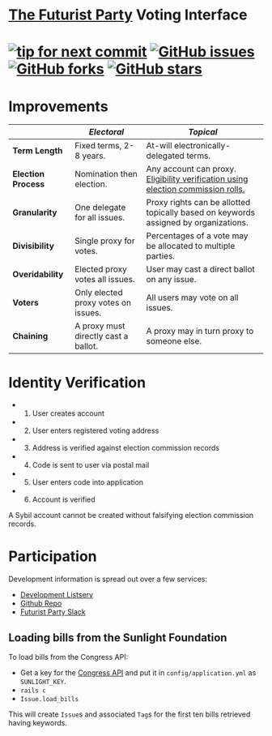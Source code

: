 # [The  Futurist Party](//reddit.com/r/futuristparty) Voting Interface

[![tip for next commit](http://tip4commit.com/projects/827.svg)](http://tip4commit.com/projects/827) 
[![GitHub issues](https://img.shields.io/github/issues/TheFuturistParty/vote.svg)](https://github.com/TheFuturistParty/vote/issues)
[![GitHub forks](https://img.shields.io/github/forks/TheFuturistParty/vote.svg)](https://github.com/TheFuturistParty/vote/network)
[![GitHub stars](https://img.shields.io/github/stars/TheFuturistParty/vote.svg)](https://github.com/TheFuturistParty/vote/stargazers)
======

# Improvements

|| _Electoral_ | _Topical_ |
|-|-----------|-------|
| **Term Length** | Fixed terms, 2-8 years. | At-will electronically-delegated terms. |
| **Election Process** | Nomination then election. | Any account can proxy. [Eligibility verification using election commission rolls.](#identity-verification) |
| **Granularity** | One delegate for all issues. | Proxy rights can be allotted topically based on keywords assigned by organizations.  |
| **Divisibility** | Single proxy for votes. | Percentages of a vote may be allocated to multiple parties. |
| **Overidability** | Elected proxy votes all issues. | User may cast a direct ballot on any issue. |
| **Voters** | Only elected proxy votes on issues. | All users may vote on all issues. |
| **Chaining** | A proxy must directly cast a ballot. | A proxy may in turn proxy to someone else. |

# Identity Verification

* 1. User creates account
* 2. User enters registered voting address
* 3. Address is verified against election commission records
* 4. Code is sent to user via postal mail
* 5. User enters code into application
* 6. Account is verified

A Sybil account cannot be created without falsifying election commission records.

# Participation

Development information is spread out over a few services:

* [Development Listserv](https://groups.google.com/forum/#!forum/debate-dev/)
* [Github Repo](https://github.com/TheFuturistParty/vote/)
* [Futurist Party Slack](https://futuristparty.slack.com/messages/web-dev/)

## Loading bills from the Sunlight Foundation

To load bills from the Congress API:

* Get a key for the [Congress API](http://services.sunlightlabs.com/accounts/register/) and put it in `config/application.yml` as `SUNLIGHT_KEY`.
* `rails c`
* `Issue.load_bills`

This will create `Issue`s and associated `Tag`s for the first ten bills retrieved having keywords.
